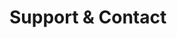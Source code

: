 <!-- Space: ~815773537 -->
<!-- Parent: GithubPage -->
<!-- Title: GithubPage Support and Contact -->

# Support & Contact
